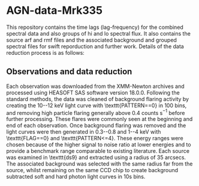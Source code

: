 # AGN-data-Mrk335

This repository contains the time lags (lag-frequency) for the combined spectral data and also groups of hi and lo spectral flux. It also contains the source arf and rmf files and the associated background and grouped spectral files for swift reporduction and further work. Details of the data reduction process is as follows:

## Observations and data reduction
Each observation was downloaded from the XMM-Newton archives and processed using HEASOFT SAS software version 18.0.0. Following the standard methods, the data was cleaned of background flaring activity by creating the 10--12 keV light curve with \texttt{PATTERN==0} in 100 bins, and removing high particle flaring generally above 0.4 counts s$^{-1}$ before further processing. These flares were commonly seen at the beginning and end of each observation. Once background flaring was removed and the light curves were then generated in 0.3--0.8 and 1--4 keV with \texttt{FLAG==0} and \texttt{PATTERN<=4}. These energy ranges were chosen because of the higher signal to noise ratio at lower energies and to provide a benchmark range comparable to existing literature. Each source was examined in \texttt{ds9} and extracted using a radius of 35 arcsecs. The associated background was selected with the same radius far from the source, whilst remaining on the same CCD chip to create background subtracted soft and hard photon light curves in 10s bins. 
